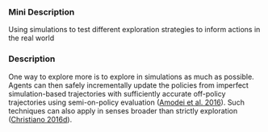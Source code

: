 ### Mini Description

Using simulations to test different exploration strategies to inform actions in the real world

### Description

One way to explore more is to explore in simulations as much as possible. Agents can then safely incrementally update the policies from imperfect simulation-based trajectories with sufficiently accurate off-policy trajectories using semi-on-policy evaluation ([Amodei et al. 2016](http://arxiv.org/abs/1606.06565)). Such techniques can also apply in senses broader than strictly exploration ([Christiano 2016d](https://medium.com/ai-control/learning-with-catastrophes-59387b55cc30)).
